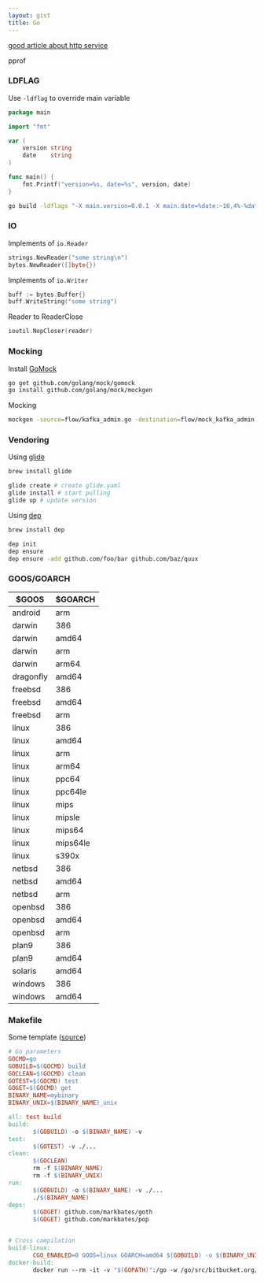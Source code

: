 ```yaml
---
layout: gist
title: Go
---
```



[good article about http service](https://medium.com/statuscode/how-i-write-go-http-services-after-seven-years-37c208122831)

pprof


### LDFLAG

Use `-ldflag` to override main variable
```go
package main

import "fmt"

var (
    version string
    date    string
)

func main() {
    fmt.Printf("version=%s, date=%s", version, date)
}
```
```sh
go build -ldflags "-X main.version=0.0.1 -X main.date=%date:~10,4%-%date:~4,2%-%date:~7,2%T%time:~0,2%:%time:~3,2%:%time:~6,2%"
```

### IO

Implements of `io.Reader`
```go
strings.NewReader("some string\n")
bytes.NewReader([]byte{})
```

Implements of `io.Writer`
```go
buff := bytes.Buffer{}
buff.WriteString("some string")
```

Reader to ReaderClose
```go
ioutil.NopCloser(reader)
```

### Mocking

Install [GoMock](https://github.com/golang/mock)
```sh
go get github.com/golang/mock/gomock
go install github.com/golang/mock/mockgen
```

Mocking
```sh
mockgen -source=flow/kafka_admin.go -destination=flow/mock_kafka_admin.go -package=flow
```

### Vendoring

Using [glide](https://glide.sh/)
```sh
brew install glide

glide create # create glide.yaml 
glide install # start pulling
glide up # update version
```

Using [dep](https://golang.github.io/dep/)
```sh
brew install dep

dep init
dep ensure
dep ensure -add github.com/foo/bar github.com/baz/quux
```


### GOOS/GOARCH

| $GOOS	| $GOARCH |
|---|---|
|android|arm|
|darwin|386|
|darwin|amd64|
|darwin|arm|
|darwin|arm64|
|dragonfly|amd64|
|freebsd|386|
|freebsd|amd64|
|freebsd|arm|
|linux|386|
|linux|amd64|
|linux|arm|
|linux|arm64|
|linux|ppc64|
|linux|ppc64le|
|linux|mips|
|linux|mipsle|
|linux|mips64|
|linux|mips64le|
|linux|s390x|
|netbsd|386|
|netbsd|amd64|
|netbsd|arm|
|openbsd|386|
|openbsd|amd64|
|openbsd|arm|
|plan9|386|
|plan9|amd64|
|solaris|amd64|
|windows|386|
|windows|amd64|

### Makefile

Some template ([source](https://sohlich.github.io/post/go_makefile/))

```makefile
# Go parameters
GOCMD=go
GOBUILD=$(GOCMD) build
GOCLEAN=$(GOCMD) clean
GOTEST=$(GOCMD) test
GOGET=$(GOCMD) get
BINARY_NAME=mybinary
BINARY_UNIX=$(BINARY_NAME)_unix

all: test build
build: 
       $(GOBUILD) -o $(BINARY_NAME) -v
test: 
       $(GOTEST) -v ./...
clean: 
       $(GOCLEAN)
       rm -f $(BINARY_NAME)
       rm -f $(BINARY_UNIX)
run:
       $(GOBUILD) -o $(BINARY_NAME) -v ./...
       ./$(BINARY_NAME)
deps:
       $(GOGET) github.com/markbates/goth
       $(GOGET) github.com/markbates/pop


# Cross compilation
build-linux:
       CGO_ENABLED=0 GOOS=linux GOARCH=amd64 $(GOBUILD) -o $(BINARY_UNIX) -v
docker-build:
       docker run --rm -it -v "$(GOPATH)":/go -w /go/src/bitbucket.org/rsohlich/makepost golang:latest go build -o "$(BINARY_UNIX)" -v
```
